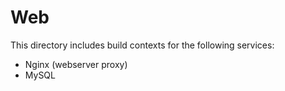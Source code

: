 # Web

This directory includes build contexts for the following services:

- Nginx (webserver proxy)
- MySQL
